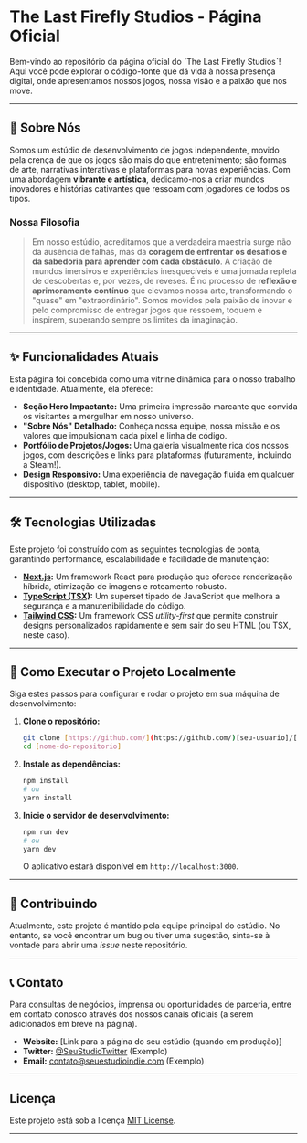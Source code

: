 # The Last Firefly Studios - Página Oficial

Bem-vindo ao repositório da página oficial do ˋThe Last Firefly Studiosˋ! Aqui você pode explorar o código-fonte que dá vida à nossa presença digital, onde apresentamos nossos jogos, nossa visão e a paixão que nos move.

---

## 🚀 Sobre Nós

Somos um estúdio de desenvolvimento de jogos independente, movido pela crença de que os jogos são mais do que entretenimento; são formas de arte, narrativas interativas e plataformas para novas experiências. Com uma abordagem **vibrante e artística**, dedicamo-nos a criar mundos inovadores e histórias cativantes que ressoam com jogadores de todos os tipos.

### Nossa Filosofia

> Em nosso estúdio, acreditamos que a verdadeira maestria surge não da ausência de falhas, mas da **coragem de enfrentar os desafios e da sabedoria para aprender com cada obstáculo**. A criação de mundos imersivos e experiências inesquecíveis é uma jornada repleta de descobertas e, por vezes, de reveses. É no processo de **reflexão e aprimoramento contínuo** que elevamos nossa arte, transformando o "quase" em "extraordinário". Somos movidos pela paixão de inovar e pelo compromisso de entregar jogos que ressoem, toquem e inspirem, superando sempre os limites da imaginação.

---

## ✨ Funcionalidades Atuais

Esta página foi concebida como uma vitrine dinâmica para o nosso trabalho e identidade. Atualmente, ela oferece:

* **Seção Hero Impactante:** Uma primeira impressão marcante que convida os visitantes a mergulhar em nosso universo.
* **"Sobre Nós" Detalhado:** Conheça nossa equipe, nossa missão e os valores que impulsionam cada pixel e linha de código.
* **Portfólio de Projetos/Jogos:** Uma galeria visualmente rica dos nossos jogos, com descrições e links para plataformas (futuramente, incluindo a Steam!).
* **Design Responsivo:** Uma experiência de navegação fluida em qualquer dispositivo (desktop, tablet, mobile).

---

## 🛠️ Tecnologias Utilizadas

Este projeto foi construído com as seguintes tecnologias de ponta, garantindo performance, escalabilidade e facilidade de manutenção:

* **[Next.js](https://nextjs.org/):** Um framework React para produção que oferece renderização híbrida, otimização de imagens e roteamento robusto.
* **[TypeScript (TSX)](https://www.typescriptlang.org/):** Um superset tipado de JavaScript que melhora a segurança e a manutenibilidade do código.
* **[Tailwind CSS](https://tailwindcss.com/):** Um framework CSS *utility-first* que permite construir designs personalizados rapidamente e sem sair do seu HTML (ou TSX, neste caso).

---

## 🚀 Como Executar o Projeto Localmente

Siga estes passos para configurar e rodar o projeto em sua máquina de desenvolvimento:

1.  **Clone o repositório:**
    ```bash
    git clone [https://github.com/](https://github.com/)[seu-usuario]/[nome-do-repositorio].git
    cd [nome-do-repositorio]
    ```

2.  **Instale as dependências:**
    ```bash
    npm install
    # ou
    yarn install
    ```

3.  **Inicie o servidor de desenvolvimento:**
    ```bash
    npm run dev
    # ou
    yarn dev
    ```

    O aplicativo estará disponível em `http://localhost:3000`.

---

## 📝 Contribuindo

Atualmente, este projeto é mantido pela equipe principal do estúdio. No entanto, se você encontrar um bug ou tiver uma sugestão, sinta-se à vontade para abrir uma *issue* neste repositório.

---

## 📞 Contato

Para consultas de negócios, imprensa ou oportunidades de parceria, entre em contato conosco através dos nossos canais oficiais (a serem adicionados em breve na página).

* **Website:** [Link para a página do seu estúdio (quando em produção)]
* **Twitter:** [@SeuStudioTwitter](https://twitter.com/SeuStudioTwitter) (Exemplo)
* **Email:** contato@seuestudioindie.com (Exemplo)

---

## Licença

Este projeto está sob a licença [MIT License](LICENSE).

---
